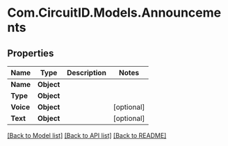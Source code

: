 
# Com.CircuitID.Models.Announcements

## Properties

Name | Type | Description | Notes
------------ | ------------- | ------------- | -------------
**Name** | **Object** |  | 
**Type** | **Object** |  | 
**Voice** | **Object** |  | [optional] 
**Text** | **Object** |  | [optional] 

[[Back to Model list]](../README.md#documentation-for-models)
[[Back to API list]](../README.md#documentation-for-api-endpoints)
[[Back to README]](../README.md)

